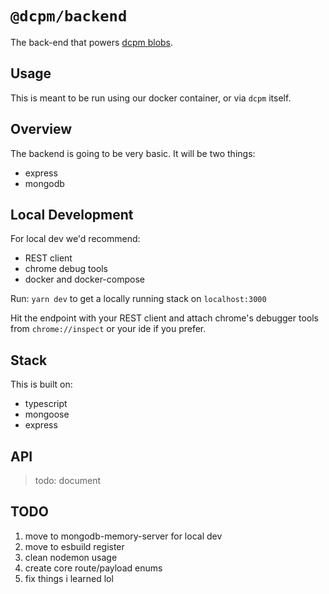 # `@dcpm/backend`

The back-end that powers [dcpm blobs](https://blobs.dcpm.dev).

## Usage

This is meant to be run using our docker container, or via `dcpm` itself.

## Overview

The backend is going to be very basic. It will be two things:

  * express
  * mongodb

## Local Development

For local dev we'd recommend:

  * REST client
  * chrome debug tools
  * docker and docker-compose

Run: `yarn dev` to get a locally running stack on `localhost:3000`

Hit the endpoint with your REST client and attach chrome's debugger tools from `chrome://inspect` or your ide if you prefer.

## Stack

This is built on:

  * typescript
  * mongoose
  * express

## API

> todo: document

## TODO

1. move to mongodb-memory-server for local dev
1. move to esbuild register
1. clean nodemon usage
1. create core route/payload enums
1. fix things i learned lol
